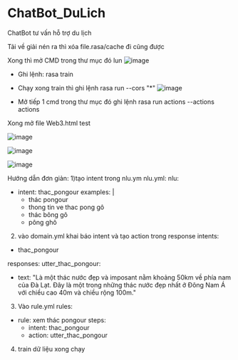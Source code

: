 # ChatBot_DuLich
ChatBot tư vấn hỗ trợ du lịch

Tải về giải nén ra thì xóa file.rasa/cache đi cũng được

Xong thì mở CMD trong thư mục đó lun
![image](https://user-images.githubusercontent.com/85334608/233958478-4f08ad30-1dd8-4a77-8c56-b8ec3fea0899.png)

- Ghi lệnh: 
rasa train
- Chạy xong train thì ghi lệnh
rasa run --cors "*"
![image](https://user-images.githubusercontent.com/85334608/233959069-0e173a58-237d-406f-ad74-4c5ab228fd38.png)

- Mở tiếp 1 cmd trong thư mục đó ghi lệnh
rasa run actions --actions actions

Xong mở file Web3.html test

![image](https://user-images.githubusercontent.com/85334608/234189631-2da25956-64b1-48ed-886a-b8a13124426b.png)

![image](https://user-images.githubusercontent.com/85334608/234189695-e774cb5b-a563-4ac4-ab70-a2d4255d518b.png)



![image](https://user-images.githubusercontent.com/85334608/234290177-7b4a237d-bf6f-4418-811a-06fa2994f317.png)


Hướng dẫn đơn giản: 
1)tạo intent trong nlu.ym
nlu.yml:
nlu:
- intent: thac_pongour
  examples: |
    - thác pongour
    - thong tin ve thac pong gô
    - thác bông gô
    - pông ghô

2) vào domain.yml khai báo intent và tạo action trong response 
intents:
- thac_pongour

responses:
  utter_thac_pongour:
  - text: "Là một thác nước đẹp và imposant nằm khoảng 50km về phía nam của Đà Lạt. Đây là một trong những thác nước đẹp nhất ở Đông Nam Á với chiều cao 40m và chiều rộng 100m."

3) Vào rule.yml 
rules:

- rule: xem thác pongour
  steps:
  - intent: thac_pongour
  - action: utter_thac_pongour

4) train dữ liệu xong chạy


